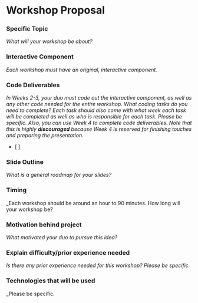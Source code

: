 # Workshop Proposal

### Specific Topic
_What will your workshop be about?_

### Interactive Component
_Each workshop must have an original, interactive component._

### Code Deliverables
_In Weeks 2-3, your duo must code out the interactive component, as well as any other code needed for the entire workshop. 
What coding tasks do you need to complete? Each task should also come with what week each task will be completed as well as who is responsible for each task.
Please be specific._
_Also, you can use Week 4 to complete code deliverables. Note that this is highly **discouraged** because Week 4 is reserved for finishing touches and preparing the presentation._
- [ ]

### Slide Outline
_What is a general roadmap for your slides?_

### Timing
_Each workshop should be around an hour to 90 minutes. How long will your workshop be?

### Motivation behind project
_What motivated your duo to pursue this idea?_

### Explain difficulty/prior experience needed
_Is there any prior experience needed for this workshop? Please be specific._

### Technologies that will be used
_Please be specific.


